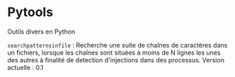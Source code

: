 # Pytools
Outils divers en Python

`searchpatternsinfile` : Recherche une suite de chaînes de caractères dans un fichiers, lorsque les chaînes sont situées à moins de N lignes les unes des autres à finalité de detection d'injections dans des processus. Version actuelle : 0.1
